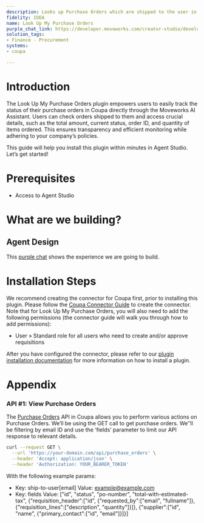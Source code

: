 ```yaml
---
description: Looks up Purchase Orders which are shipped to the user in Coupa.
fidelity: IDEA
name: Look Up My Purchase Orders
purple_chat_link: https://developer.moveworks.com/creator-studio/developer-tools/purple-chat/?conversation=%7B%22messages%22%3A%5B%7B%22parts%22%3A%5B%7B%22richText%22%3A%22%3Cp%3EWhat+purchase+orders+are+shipped+to+me%3F%3C%2Fp%3E%22%7D%5D%2C%22role%22%3A%22user%22%7D%2C%7B%22parts%22%3A%5B%7B%22richText%22%3A%22Okay%2C+I+can+look+up+your+Purchase+Orders+in+%3Cb%3ECoupa%3C%2Fb%3E.+Here+are+the+most+recent+ones%3A%22%7D%5D%2C%22role%22%3A%22assistant%22%7D%2C%7B%22parts%22%3A%5B%7B%22richText%22%3A%22%3Cul%3E%3Cli%3E%3Cb%3EPO-1234%3C%2Fb%3E+-+Supplier%3A+Acme+Corp+-+Amount%3A+%241%2C000+-+Status%3A+Approved%3C%2Fli%3E%3Cli%3E%3Cb%3EPO-5678%3C%2Fb%3E+-+Supplier%3A+Beta+Inc+-+Amount%3A+%24500+-+Status%3A+Shipped%3C%2Fli%3E%3Cli%3E%3Cb%3EPO-9101%3C%2Fb%3E+-+Supplier%3A+Gamma+Ltd+-+Amount%3A+%24250+-+Status%3A+Partially+Received%3C%2Fli%3E%3C%2Ful%3E%22%7D%2C%7B%22citations%22%3A%5B%7B%22citationTitle%22%3A%22PO-1234%22%2C%22connectorName%22%3A%22coupa%22%7D%2C%7B%22citationTitle%22%3A%22PO-5678%22%2C%22connectorName%22%3A%22coupa%22%7D%2C%7B%22citationTitle%22%3A%22PO-9101%22%2C%22connectorName%22%3A%22coupa%22%7D%5D%7D%5D%2C%22role%22%3A%22assistant%22%7D%5D%7D
solution_tags:
- Finance - Procurement
systems:
- coupa

---
```


# Introduction

The Look Up My Purchase Orders plugin empowers users to easily track the status of their purchase orders in Coupa directly through the Moveworks AI Assistant. Users can check orders shipped to them and access crucial details, such as the total amount, current status, order ID, and quantity of items ordered. This ensures transparency and efficient monitoring while adhering to your company’s policies.

This guide will help you install this plugin within minutes in Agent Studio. Let’s get started!

# Prerequisites

- Access to Agent Studio

# What are we building?

## Agent Design

This [purple chat](https://developer.moveworks.com/creator-studio/developer-tools/purple-chat/?conversation=%7B%22messages%22%3A%5B%7B%22parts%22%3A%5B%7B%22richText%22%3A%22%3Cp%3EWhat+purchase+orders+are+shipped+to+me%3F%3C%2Fp%3E%22%7D%5D%2C%22role%22%3A%22user%22%7D%2C%7B%22parts%22%3A%5B%7B%22richText%22%3A%22Okay%2C+I+can+look+up+your+Purchase+Orders+in+%3Cb%3ECoupa%3C%2Fb%3E.+Here+are+the+most+recent+ones%3A%22%7D%5D%2C%22role%22%3A%22assistant%22%7D%2C%7B%22parts%22%3A%5B%7B%22richText%22%3A%22%3Cul%3E%3Cli%3E%3Cb%3EPO-1234%3C%2Fb%3E+-+Supplier%3A+Acme+Corp+-+Amount%3A+%241%2C000+-+Status%3A+Approved%3C%2Fli%3E%3Cli%3E%3Cb%3EPO-5678%3C%2Fb%3E+-+Supplier%3A+Beta+Inc+-+Amount%3A+%24500+-+Status%3A+Shipped%3C%2Fli%3E%3Cli%3E%3Cb%3EPO-9101%3C%2Fb%3E+-+Supplier%3A+Gamma+Ltd+-+Amount%3A+%24250+-+Status%3A+Partially+Received%3C%2Fli%3E%3C%2Ful%3E%22%7D%2C%7B%22citations%22%3A%5B%7B%22citationTitle%22%3A%22PO-1234%22%2C%22connectorName%22%3A%22coupa%22%7D%2C%7B%22citationTitle%22%3A%22PO-5678%22%2C%22connectorName%22%3A%22coupa%22%7D%2C%7B%22citationTitle%22%3A%22PO-9101%22%2C%22connectorName%22%3A%22coupa%22%7D%5D%7D%5D%2C%22role%22%3A%22assistant%22%7D%5D%7D) shows the experience we are going to build.

# Installation Steps

We recommend creating the connector for Coupa first, prior to installing this plugin. Please follow the [Coupa Connector Guide](https://developer.moveworks.com/creator-studio/resources/connector?id=coupa) to create the connector. Note that for Look Up My Purchase Orders, you will also need to add the following permissions (the connector guide will walk you through how to add permissions):

- User » Standard role for all users who need to create and/or approve requisitions

After you have configured the connector, please refer to our [plugin installation documentation](https://help.moveworks.com/docs/ai-agent-marketplace) for more information on how to install a plugin. 

# Appendix

### **API #1: View Purchase Orders**

The [Purchase Orders](https://compass.coupa.com/en-us/products/product-documentation/integration-technical-documentation/the-coupa-core-api/resources/transactional-resources/purchase-orders-api-(purchase_orders)) API in Coupa allows you to perform various actions on Purchase Orders. We’ll be using the GET call to get purchase orders. We’’ll be filtering by email ID and use the ‘fields’ parameter to limit our API response to relevant details. 

```bash
curl --request GET \
  --url 'https://your-domain.com/api/purchase_orders' \
  --header 'Accept: application/json' \
  --header 'Authorization: YOUR_BEARER_TOKEN'
```

With the following example params:

- Key: ship-to-user[email]
Value: example@example.com
- Key: fields
Value: ["id", "status", "po-number", "total-with-estimated-tax", {"requisition_header":["id", {"requested_by":["email", "fullname"]}, {"requisition_lines":["description", "quantity"]}]}, {"supplier":["id", "name", {"primary_contact":["id", "email"]}]}]